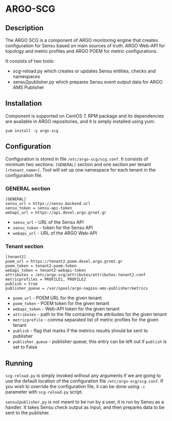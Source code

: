 # ARGO-SCG

## Description

The ARGO SCG is a component of ARGO monitoring engine that creates configuration for Sensu based on main sources of truth: ARGO Web-API for topology and metric profiles and ARGO POEM for metric configurations.

It consists of two tools: 

* scg-reload.py which creates or updates Sensu entities, checks and namespaces
* sensu2publisher.py which prepares Sensu event output data for ARGO AMS Publisher

## Installation

Component is supported on CentOS 7. RPM package and its dependencies are available in ARGO repositories, and it is simply installed using yum:

```
yum install -y argo-scg
```

## Configuration

Configuration is stored in file `/etc/argo-scg/scg.conf`. It consists of minimum two sections: `[GENERAL]` section and one section per tenant `[<tenant_name>]`. Tool will set up one namespace for each tenant in the configuration file.

### GENERAL section

```
[GENERAL]
sensu_url = https://sensu.backend.url
sensu_token = sensu-api-token
webapi_url = https://api.devel.argo.grnet.gr
```

* `sensu_url` - URL of the Sensu API
* `sensu_token` - token for the Sensu API
* `webapi_url` - URL of the ARGO Web-API

### Tenant section

```
[tenant2]
poem_url = https://tenant2.poem.devel.argo.grnet.gr
poem_token = tenant2-poem-token
webapi_token = tenant2-webapi-token
attributes = /etc/argo-scg/attributes/attributes-tenant2.conf
metricprofiles = PROFILE1, PROFILE2
publish = true
publisher_queue = /var/spool/argo-nagios-ams-publisher/metrics
```

* `poem_url` - POEM URL for the given tenant
* `poem_token` - POEM token for the given tenant
* `webapi_token` - Web-API token for the given tenant
* `attributes` - path to the file containing the attributes for the given tenant
* `metricprofile` - comma separated list of metric profiles for the given tenant
* `publish` - flag that marks if the metrics results should be sent to publisher
* `publisher_queue` - publisher queue; this entry can be left out if `publish` is set to False

## Running

`scg-reload.py` is simply invoked without any arguments if we are going to use the default location of the configuration file `/etc/argo-scg/scg.conf`. If you wish to override the configuration file, it can be done using `-c` parameter with `scg-reload.py` script. 

`sensu2publisher.py` is not meant to be run by a user, it is run by Sensu as a handler. It takes Sensu check output as input, and then prepares data to be sent to the publisher.
